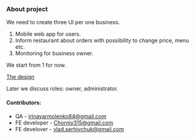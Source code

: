 ### About project

We need to create three UI per one business.


1. Mobile web app for users.
2. Inform restaurant about orders with possibility to change price, menu etc.
3. Monitoring for business owner.

We start from 1 for now.

[The design](https://www.figma.com/file/UlLz0hGT4UmfWNBnpdJhpD/Pizza-mobile-app)

Later we discuss roles: owner, administrator.


#### Contributors:
* QA - irinayarmolenko84@gmail.com
* FE developer - Chorniy315@gmail.com
* FE develover - vlad.serhiychuk@gmail.com


